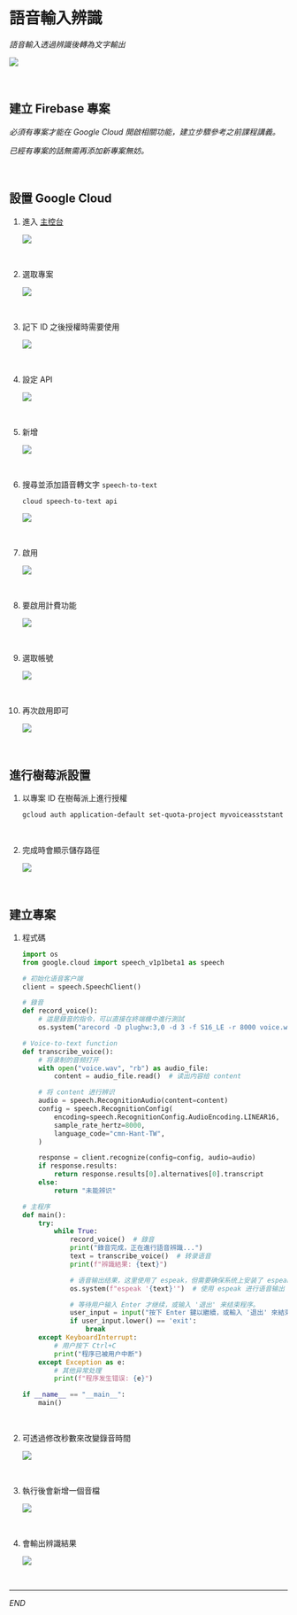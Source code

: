 # 語音輸入辨識

_語音輸入透過辨識後轉為文字輸出_

![](images/img_35.png)

<br>



## 建立 Firebase 專案

_必須有專案才能在 Google Cloud 開啟相關功能，建立步驟參考之前課程講義。_

_已經有專案的話無需再添加新專案無妨。_

<br>

## 設置 Google Cloud

1. 進入 [主控台](https://cloud.google.com/?hl=zh-TW)

   ![](images/img_02.png)

<br>

2. 選取專案

   ![](images/img_03.png)

<br>

3. 記下 ID 之後授權時需要使用

   ![](images/img_11.png)

<br>

4. 設定 API

   ![](images/img_04.png)

<br>

5. 新增

   ![](images/img_05.png)

<br>

6. 搜尋並添加語音轉文字 `speech-to-text`

   ```txt
   cloud speech-to-text api
   ```

   ![](images/img_06.png)

<br>

7. 啟用

   ![](images/img_07.png)

<br>

8. 要啟用計費功能

   ![](images/img_08.png)

<br>

9. 選取帳號

   ![](images/img_09.png)

<br>

10. 再次啟用即可

    ![](images/img_10.png)

<br>

## 進行樹莓派設置

1. 以專案 ID 在樹莓派上進行授權

   ```bash
   gcloud auth application-default set-quota-project myvoiceasststant
   ```

<br>

2. 完成時會顯示儲存路徑

   ![](images/img_12.png)

<br>

## 建立專案

1. 程式碼

   ```python
   import os
   from google.cloud import speech_v1p1beta1 as speech

   # 初始化语音客户端
   client = speech.SpeechClient()

   # 錄音
   def record_voice():
       # 這是錄音的指令，可以直接在終端機中進行測試
       os.system("arecord -D plughw:3,0 -d 3 -f S16_LE -r 8000 voice.wav")

   # Voice-to-text function
   def transcribe_voice():
       # 将录制的音频打开
       with open("voice.wav", "rb") as audio_file:
           content = audio_file.read()  # 读出内容给 content

       # 将 content 进行辨识
       audio = speech.RecognitionAudio(content=content)
       config = speech.RecognitionConfig(
           encoding=speech.RecognitionConfig.AudioEncoding.LINEAR16,
           sample_rate_hertz=8000,
           language_code="cmn-Hant-TW",
       )

       response = client.recognize(config=config, audio=audio)
       if response.results:
           return response.results[0].alternatives[0].transcript
       else:
           return "未能辨识"

   # 主程序
   def main():
       try:
           while True:
               record_voice()  # 錄音
               print("錄音完成，正在進行語音辨識...")
               text = transcribe_voice()  # 转录语音
               print(f"辨識結果: {text}")

               # 语音输出结果，这里使用了 espeak，但需要确保系统上安装了 espeak
               os.system(f"espeak '{text}'")  # 使用 espeak 进行语音输出

               # 等待用户输入 Enter 才继续，或输入 '退出' 来结束程序。
               user_input = input("按下 Enter 鍵以繼續，或輸入 '退出' 來結束程序。")
               if user_input.lower() == 'exit':
                   break
       except KeyboardInterrupt:
           # 用户按下 Ctrl+C
           print("程序已被用户中断")
       except Exception as e:
           # 其他异常处理
           print(f"程序发生错误: {e}")

   if __name__ == "__main__":
       main()
   ```

<br>

2. 可透過修改秒數來改變錄音時間

   ![](images/img_13.png)

<br>

3. 執行後會新增一個音檔

   ![](images/img_14.png)

<br>

4. 會輸出辨識結果

   ![](images/img_15.png)

<br>

---

_END_
